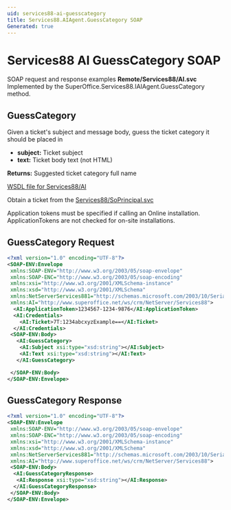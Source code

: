 ```yaml
---
uid: services88-ai-guesscategory
title: Services88.AIAgent.GuessCategory SOAP
Generated: true
---
```


# Services88 AI GuessCategory SOAP

SOAP request and response examples **Remote/Services88/AI.svc**
Implemented by the <see cref="M:SuperOffice.Services88.IAIAgent.GuessCategory">SuperOffice.Services88.IAIAgent.GuessCategory</see> method.

## GuessCategory

Given a ticket's subject and message body, guess the ticket category it should be placed in

* **subject:** Ticket subject
* **text:** Ticket body text (not HTML)

**Returns:** Suggested ticket category full name


[WSDL file for Services88/AI](../Services88-AI.md)

Obtain a ticket from the [Services88/SoPrincipal.svc](../SoPrincipal/SoPrincipal.md)

Application tokens must be specified if calling an Online installation. ApplicationTokens are not checked for on-site installations.

## GuessCategory Request

```xml
<?xml version="1.0" encoding="UTF-8"?>
<SOAP-ENV:Envelope
 xmlns:SOAP-ENV="http://www.w3.org/2003/05/soap-envelope"
 xmlns:SOAP-ENC="http://www.w3.org/2003/05/soap-encoding"
 xmlns:xsi="http://www.w3.org/2001/XMLSchema-instance"
 xmlns:xsd="http://www.w3.org/2001/XMLSchema"
 xmlns:NetServerServices881="http://schemas.microsoft.com/2003/10/Serialization/"
 xmlns:AI="http://www.superoffice.net/ws/crm/NetServer/Services88">
  <AI:ApplicationToken>1234567-1234-9876</AI:ApplicationToken>
  <AI:Credentials>
    <AI:Ticket>7T:1234abcxyzExample==</AI:Ticket>
  </AI:Credentials>
 <SOAP-ENV:Body>
   <AI:GuessCategory>
    <AI:Subject xsi:type="xsd:string"></AI:Subject>
    <AI:Text xsi:type="xsd:string"></AI:Text>
   </AI:GuessCategory>

 </SOAP-ENV:Body>
</SOAP-ENV:Envelope>

```


## GuessCategory Response

```xml
<?xml version="1.0" encoding="UTF-8"?>
<SOAP-ENV:Envelope
 xmlns:SOAP-ENV="http://www.w3.org/2003/05/soap-envelope"
 xmlns:SOAP-ENC="http://www.w3.org/2003/05/soap-encoding"
 xmlns:xsi="http://www.w3.org/2001/XMLSchema-instance"
 xmlns:xsd="http://www.w3.org/2001/XMLSchema"
 xmlns:NetServerServices881="http://schemas.microsoft.com/2003/10/Serialization/"
 xmlns:AI="http://www.superoffice.net/ws/crm/NetServer/Services88">
 <SOAP-ENV:Body>
  <AI:GuessCategoryResponse>
   <AI:Response xsi:type="xsd:string"></AI:Response>
  </AI:GuessCategoryResponse>
 </SOAP-ENV:Body>
</SOAP-ENV:Envelope>

```

